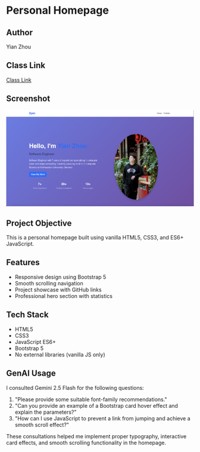 # Personal Homepage

## Author
Yian Zhou

## Class Link
[Class Link](https://northeastern.instructure.com/courses/225993)

## Screenshot
![Screenshot](images/screenshot.png) 

## Project Objective
This is a personal homepage built using vanilla HTML5, CSS3, and ES6+ JavaScript. 

## Features
- Responsive design using Bootstrap 5
- Smooth scrolling navigation
- Project showcase with GitHub links
- Professional hero section with statistics

## Tech Stack
- HTML5
- CSS3
- JavaScript ES6+
- Bootstrap 5
- No external libraries (vanilla JS only)

## GenAI Usage
I consulted Gemini 2.5 Flash for the following questions:
1. "Please provide some suitable font-family recommendations."
2. "Can you provide an example of a Bootstrap card hover effect and explain the parameters?"
3. "How can I use JavaScript to prevent a link from jumping and achieve a smooth scroll effect?"

These consultations helped me implement proper typography, interactive card effects, and smooth scrolling functionality in the homepage.